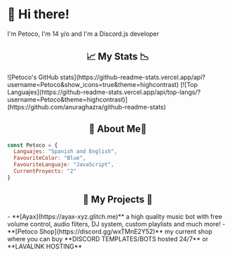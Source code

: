 # 👋 Hi there!
I'm Petoco, I'm 14 y/o and I'm a Discord.js developer

<h2 align="center"> 📈 My Stats 📉</h2>
![Petoco's GitHub stats](https://github-readme-stats.vercel.app/api?username=Petoco&show_icons=true&theme=highcontrast)
[![Top Languajes](https://github-readme-stats.vercel.app/api/top-langs/?username=Petoco&theme=highcontrast)](https://github.com/anuraghazra/github-readme-stats)

<h2 align="center"> 🚀 About Me🚀</h2>

```js
const Petoco = {
  Languajes: "Spanish and English",
  FavouriteColor: "Blue",
  FavouriteLanguaje: "JavaScript",
  CurrentProyects: "2"
}
```

<h2 align="center"> 💫 My Projects 💫</h2>
- **[Ayax](https://ayax-xyz.glitch.me)** a high quality music bot with free volume control, audio filters, DJ system, custom playlists and much more!
- **[Petoco Shop](https://discord.gg/wxTMnE2Y52)** my current shop where you can buy **DISCORD TEMPLATES/BOTS hosted 24/7** or **LAVALINK HOSTING**
